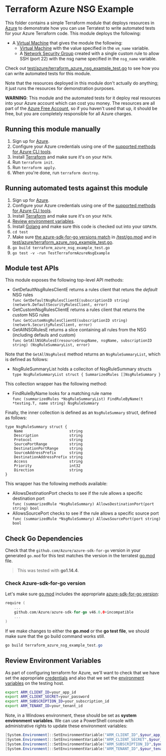 # Terraform Azure NSG Example

This folder contains a simple Terraform module that deploys resources in [Azure](https://azure.microsoft.com/) to demonstrate how you can use Terratest to write automated tests for your Azure Terraform code. This module deploys the following:

* A [Virtual Machine](https://azure.microsoft.com/en-us/services/virtual-machines/) that gives the module the following:
    * [Virtual Machine](https://docs.microsoft.com/en-us/azure/virtual-machines/) with the value specified in the `vm_name` variable.
    * A [Network Security Group](https://docs.microsoft.com/en-us/azure/virtual-network/network-security-groups-overview) created with a single custom rule to allow SSH (port 22) with the nsg name specified in the `nsg_name` variable.

Check out [test/azure/terraform_azure_nsg_example_test.go](/test/azure/terraform_azure_nsg_example_test.go) to see how you can write
automated tests for this module.

Note that the resources deployed in this module don't actually do anything; it just runs the resources for
demonstration purposes.

**WARNING**: This module and the automated tests for it deploy real resources into your Azure account which can cost you
money. The resources are all part of the [Azure Free Account](https://azure.microsoft.com/en-us/free/), so if you haven't used that up,
it should be free, but you are completely responsible for all Azure charges.

## Running this module manually

1. Sign up for [Azure](https://azure.microsoft.com/).
1. Configure your Azure credentials using one of the [supported methods for Azure CLI
   tools](https://docs.microsoft.com/en-us/cli/azure/azure-cli-configuration?view=azure-cli-latest).
1. Install [Terraform](https://www.terraform.io/) and make sure it's on your `PATH`.
1. Run `terraform init`.
1. Run `terraform apply`.
1. When you're done, run `terraform destroy`.

## Running automated tests against this module

1. Sign up for [Azure](https://azure.microsoft.com/).
1. Configure your Azure credentials using one of the [supported methods for Azure CLI
   tools](https://docs.microsoft.com/en-us/cli/azure/azure-cli-configuration?view=azure-cli-latest).
1. Install [Terraform](https://www.terraform.io/) and make sure it's on your `PATH`.
1. [Review environment variables](#review-environment-variables).
1. Install [Golang](https://golang.org/) and make sure this code is checked out into your `GOPATH`.
1. `cd test`
1. Make sure [the azure-sdk-for-go versions match](#check-go-dependencies) in [/test/go.mod](/test/go.mod) and in [test/azure/terraform_azure_nsg_example_test.go](/test/terraform_azure_nsg_example_test.go).
1. `go build terraform_azure_nsg_example_test.go`
1. `go test -v -run TestTerraformAzureNsgExample`

## Module test APIs

This module exposes the following top-level API methods:

- GetDefaultNsgRulesClientE returns a rules client that retuns the _default_ NSG rules<br>
`func GetDefaultNsgRulesClientE(subscriptionID string) (network.DefaultSecurityRulesClient, error)`
- GetCustomNsgRulesClientE returns a rules client that returns the _custom_ NSG rules<br>
`func GetCustomNsgRulesClientE(subscriptionID string) (network.SecurityRulesClient, error)`
- GetAllNSGRulesE returns a slice containing all rules from the NSG (including defauls and custom)<br>
`func GetAllNSGRulesE(resourceGroupName, nsgName, subscriptionID string) (NsgRuleSummaryList, error)`

Note that the `GetAllNsgRulesE` method returns an `NsgRuleSummaryList`, which is defined as follows:

- NsgRuleSummaryList holds a colleciton of NsgRuleSummary structs<br>
` type NsgRuleSummaryList struct { SummarizedRules []NsgRuleSummary } `

This collection wrapper has the following method:

- FindRuleByName looks for a matching rule name <br>
`func (summarizedRules *NsgRuleSummaryList) FindRuleByName(t *testing.T, name string) NsgRuleSummary`

Finally, the inner collection is defined as an `NsgRuleSummary` struct, defined as follows:

```
type NsgRuleSummary struct {
	Name                     string
	Description              string
	Protocol                 string
	SourcePortRange          string
	DestinationPortRange     string
	SourceAddressPrefix      string
	DestinationAddressPrefix string
	Access                   string
	Priority                 int32
	Direction                string
}
```

This wrapper has the following methods available:

- AllowsDestinationPort checks to see if the rule allows a specific destination port<br>
`func (summarizedRule *NsgRuleSummary) AllowsDestinationPort(port string) bool`
- AllowsSourcePort checks to see if the rule allows a specific source port<br>
`func (summarizedRule *NsgRuleSummary) AllowsSourcePort(port string) bool`

## Check Go Dependencies

Check that the `github.com/Azure/azure-sdk-for-go` version in your generated `go.mod` for this test matches the version in the terratest [go.mod](https://github.com/gruntwork-io/terratest/blob/master/go.mod) file.  

> This was tested with **go1.14.4**.

### Check Azure-sdk-for-go version

Let's make sure [go.mod](https://github.com/gruntwork-io/terratest/blob/master/go.mod) includes the appropriate [azure-sdk-for-go version](https://github.com/Azure/azure-sdk-for-go/releases/tag/v46.0.0):

```go
require (
    ...
    github.com/Azure/azure-sdk-for-go v46.0.0+incompatible
    ...
)
```

If we make changes to either the **go.mod** or the **go test file**, we should make sure that the go build command works still.

```powershell
go build terraform_azure_nsg_example_test.go
```

## Review Environment Variables

As part of configuring terraform for Azure, we'll want to check that we have set the appropriate [credentials](https://docs.microsoft.com/en-us/azure/terraform/terraform-install-configure?toc=https%3A%2F%2Fdocs.microsoft.com%2Fen-us%2Fazure%2Fterraform%2Ftoc.json&bc=https%3A%2F%2Fdocs.microsoft.com%2Fen-us%2Fazure%2Fbread%2Ftoc.json#set-up-terraform-access-to-azure) and also that we set the [environment variables](https://docs.microsoft.com/en-us/azure/terraform/terraform-install-configure?toc=https%3A%2F%2Fdocs.microsoft.com%2Fen-us%2Fazure%2Fterraform%2Ftoc.json&bc=https%3A%2F%2Fdocs.microsoft.com%2Fen-us%2Fazure%2Fbread%2Ftoc.json#configure-terraform-environment-variables) on the testing host.

```bash
export ARM_CLIENT_ID=your_app_id
export ARM_CLIENT_SECRET=your_password
export ARM_SUBSCRIPTION_ID=your_subscription_id
export ARM_TENANT_ID=your_tenant_id
```

Note, in a Windows environment, these should be set as **system environment variables**.  We can use a PowerShell console with administrative rights to update these environment variables:

```powershell
[System.Environment]::SetEnvironmentVariable("ARM_CLIENT_ID",$your_app_id,[System.EnvironmentVariableTarget]::Machine)
[System.Environment]::SetEnvironmentVariable("ARM_CLIENT_SECRET",$your_password,[System.EnvironmentVariableTarget]::Machine)
[System.Environment]::SetEnvironmentVariable("ARM_SUBSCRIPTION_ID",$your_subscription_id,[System.EnvironmentVariableTarget]::Machine)
[System.Environment]::SetEnvironmentVariable("ARM_TENANT_ID",$your_tenant_id,[System.EnvironmentVariableTarget]::Machine)
```
